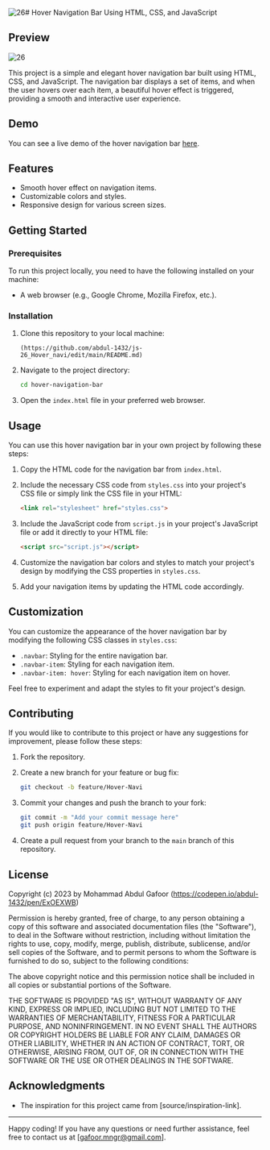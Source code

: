 ![26](https://github.com/abdul-1432/js-26_Hover_navi/assets/124916666/259c7f7d-5bf9-4d62-828c-171f2ad1d59d)# Hover Navigation Bar Using HTML, CSS, and JavaScript

## Preview

![26](https://github.com/abdul-1432/js-26_Hover_navi/assets/124916666/921c2884-9114-4983-a4cb-2c1eae1fb1a5)

This project is a simple and elegant hover navigation bar built using HTML, CSS, and JavaScript. The navigation bar displays a set of items, and when the user hovers over each item, a beautiful hover effect is triggered, providing a smooth and interactive user experience.

## Demo

You can see a live demo of the hover navigation bar [here](https://codepen.io/abdul-1432/pen/ExOEXWB).

## Features

- Smooth hover effect on navigation items.
- Customizable colors and styles.
- Responsive design for various screen sizes.

## Getting Started

### Prerequisites

To run this project locally, you need to have the following installed on your machine:

- A web browser (e.g., Google Chrome, Mozilla Firefox, etc.).

### Installation

1. Clone this repository to your local machine:

   ```bash[
   (https://github.com/abdul-1432/js-26_Hover_navi/edit/main/README.md)
   ```

2. Navigate to the project directory:

   ```bash
   cd hover-navigation-bar
   ```

3. Open the `index.html` file in your preferred web browser.

## Usage

You can use this hover navigation bar in your own project by following these steps:

1. Copy the HTML code for the navigation bar from `index.html`.

2. Include the necessary CSS code from `styles.css` into your project's CSS file or simply link the CSS file in your HTML:

   ```HTML
   <link rel="stylesheet" href="styles.css">
   ```

3. Include the JavaScript code from `script.js` in your project's JavaScript file or add it directly to your HTML file:

   ```html
   <script src="script.js"></script>
   ```

4. Customize the navigation bar colors and styles to match your project's design by modifying the CSS properties in `styles.css`.

5. Add your navigation items by updating the HTML code accordingly.

## Customization

You can customize the appearance of the hover navigation bar by modifying the following CSS classes in `styles.css`:

- `.navbar`: Styling for the entire navigation bar.
- `.navbar-item`: Styling for each navigation item.
- `.navbar-item: hover`: Styling for each navigation item on hover.

Feel free to experiment and adapt the styles to fit your project's design.

## Contributing

If you would like to contribute to this project or have any suggestions for improvement, please follow these steps:

1. Fork the repository.

2. Create a new branch for your feature or bug fix:

   ```bash
   git checkout -b feature/Hover-Navi
   ```

3. Commit your changes and push the branch to your fork:

   ```bash
   git commit -m "Add your commit message here"
   git push origin feature/Hover-Navi
   ```

4. Create a pull request from your branch to the `main` branch of this repository.

## License

Copyright (c) 2023 by Mohammad Abdul Gafoor (https://codepen.io/abdul-1432/pen/ExOEXWB)

Permission is hereby granted, free of charge, to any person obtaining a copy of this software and associated documentation files (the "Software"), to deal in the Software without restriction, including without limitation the rights to use, copy, modify, merge, publish, distribute, sublicense, and/or sell copies of the Software, and to permit persons to whom the Software is furnished to do so, subject to the following conditions:

The above copyright notice and this permission notice shall be included in all copies or substantial portions of the Software.

THE SOFTWARE IS PROVIDED "AS IS", WITHOUT WARRANTY OF ANY KIND, EXPRESS OR IMPLIED, INCLUDING BUT NOT LIMITED TO THE WARRANTIES OF MERCHANTABILITY, FITNESS FOR A PARTICULAR PURPOSE, AND NONINFRINGEMENT. IN NO EVENT SHALL THE AUTHORS OR COPYRIGHT HOLDERS BE LIABLE FOR ANY CLAIM, DAMAGES OR OTHER LIABILITY, WHETHER IN AN ACTION OF CONTRACT, TORT, OR OTHERWISE, ARISING FROM, OUT OF, OR IN CONNECTION WITH THE SOFTWARE OR THE USE OR OTHER DEALINGS IN THE SOFTWARE.



## Acknowledgments

- The inspiration for this project came from [source/inspiration-link].

---

Happy coding! If you have any questions or need further assistance, feel free to contact us at [gafoor.mngr@gmail.com].
